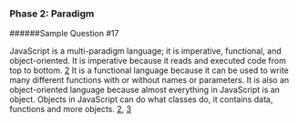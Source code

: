 ### Phase 2: Paradigm
######Sample Question #17

JavaScript is a multi-paradigm language; it is imperative, functional, and 
object-oriented. It is imperative because it reads and executed code from 
top to bottom. [2] It is a functional language because it can be used to write 
many different functions with or without names or parameters. It is also an 
object-oriented language because almost everything in JavaScript is an object.
Objects in JavaScript can do what classes do, it contains data, functions and 
more objects. [2], [3]

   [2]: http://www.sitepoint.com/introduction-functional-javascript/
   [3]: http://www.smashingmagazine.com/2014/07/dont-be-scared-of-functional-programming/